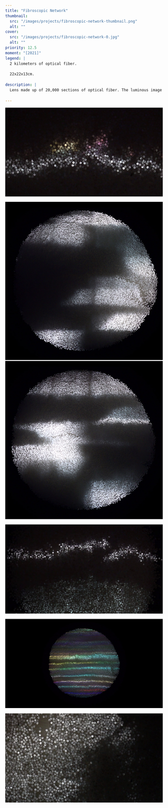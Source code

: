 ```yaml
---
title: "Fibroscopic Network"
thumbnail:
  src: "/images/projects/fibroscopic-network-thumbnail.png"
  alt: ""
cover:
  src: "/images/projects/fibroscopic-network-0.jpg"
  alt: ""
priority: 12.5
moment: "[2021]"
legend: |
  2 kilometers of optical fiber.
  
  22x22x13cm.

description: |
  Lens made up of 20,000 sections of optical fiber. The luminous image appears pixelated by the arrangement of the fibers. It is blurred. The decomposition produced by the fiber sections reveals only an abstraction of colored movements. 

---
```


![](/images/projects/fibroscopic-network-1.jpg)

![](/images/projects/fibroscopic-network-2.jpg)
![](/images/projects/fibroscopic-network-3.jpg)

![](/images/projects/fibroscopic-network-4.jpg)

![](/images/projects/fibroscopic-network-5.jpg)

![](/images/projects/fibroscopic-network-6.jpg)